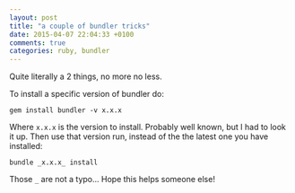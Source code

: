 ```yaml
---
layout: post
title: "a couple of bundler tricks"
date: 2015-04-07 22:04:33 +0100
comments: true
categories: ruby, bundler
---
```

Quite literally a 2 things, no more no less. 

To install a specific version of bundler do:

```gem install bundler -v x.x.x```

Where `x.x.x` is the version to install. Probably well known, but I had to look it up. Then use that version run, instead of the the latest one you have installed:

```bundle _x.x.x_ install```

Those `_` are not a typo... Hope this helps someone else!

